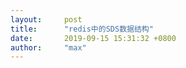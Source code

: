 ```yaml
---
layout:     post
title:      "redis中的SDS数据结构"
date:       2019-09-15 15:31:32 +0800
author:     "max"
---
```

